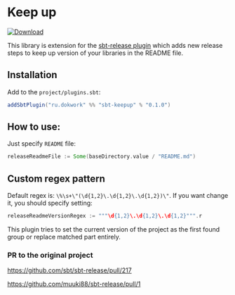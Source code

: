 # Keep up
[ ![Download](https://api.bintray.com/packages/dokwork/sbt-plugins/sbt-keepup/images/download.svg) ](https://bintray.com/dokwork/sbt-plugins/sbt-keepup/_latestVersion)

This library is extension for the [sbt-release plugin](https://github.com/sbt/sbt-release) which adds new release steps to keep up version of your libraries 
in the README file.

## Installation
Add to the `project/plugins.sbt`:
```scala
addSbtPlugin("ru.dokwork" %% "sbt-keepup" % "0.1.0")
``` 

## How to use:

Just specify `README` file:
```scala
releaseReadmeFile := Some(baseDirectory.value / "README.md")
```

## Custom regex pattern

Default regex is: `\%\s+\"(\d{1,2}\.\d{1,2}\.\d{1,2})\"`. If you want change it, you should specify setting:
```scala
releaseReadmeVersionRegex := """\d{1,2}\.\d{1,2}\.\d{1,2}""".r
```
This plugin tries to set the current version of the project as the first found group or replace matched part entirely.



### PR to the original project

https://github.com/sbt/sbt-release/pull/217

https://github.com/muuki88/sbt-release/pull/1
